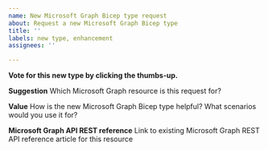 ```yaml
---
name: New Microsoft Graph Bicep type request
about: Request a new Microsoft Graph Bicep type
title: ''
labels: new type, enhancement
assignees: ''

---
```

**Vote for this new type by clicking the thumbs-up.**

**Suggestion**
Which Microsoft Graph resource is this request for?

**Value**
How is the new Microsoft Graph Bicep type helpful? What scenarios would you use it for?

**Microsoft Graph API REST reference**
Link to existing Microsoft Graph REST API reference article for this resource
